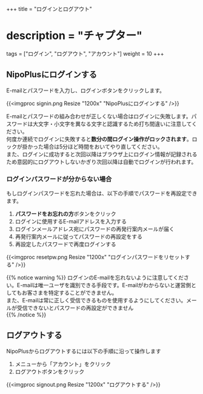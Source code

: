 +++
title = "ログインとログアウト"
# description = "チャプター"
tags = ["ログイン", "ログアウト", "アカウント"]
weight = 10
+++

## NipoPlusにログインする

E-mailとパスワードを入力し、ログインボタンをクリックします。

{{<imgproc signin.png Resize "1200x" "NipoPlusにログインする" />}}

E-mailとパスワードの組み合わせが正しくない場合はログインに失敗します。パスワードは大文字・小文字を異なる文字と認識するため打ち間違いに注意してください。  
何度か連続でログインに失敗すると**数分の間ログイン操作がロックされます**。ロックが掛かった場合は5分ほど時間をおいてやり直してください。  
また、ログインに成功すると次回以降はブラウザ上にログイン情報が記録されるため意図的にログアウトしないかぎり次回以降は自動でログインが行われます。

### ログインパスワードが分からない場合

もしログインパスワードを忘れた場合は、以下の手順でパスワードを再設定できます。

1. **パスワードをお忘れの方**ボタンをクリック
1. ログインに使用するE-mailアドレスを入力する
1. ログインメールアドレス宛にパスワードの再発行案内メールが届く
1. 再発行案内メールに従ってパスワードの再設定をする
1. 再設定したパスワードで再度ログインする

{{<imgproc resetpw.png Resize "1200x" "ログインパスワードをリセットする" />}}

{{% notice warning %}}
ログインのE-mailを忘れないように注意してください。E-mailは唯一ユーザを識別できる手段です。E-mailがわからないと運営側としてもお客さまを特定することができません。  
また、E-mailは常に正しく受信できるものを使用するようにしてください。メールが受信できないとパスワードの再設定ができません  
{{% /notice %}}

## ログアウトする

NipoPlusからログアウトするには以下の手順に沿って操作します

1. メニューから「アカウント」をクリック
1. ログアウトボタンをクリック

{{<imgproc signout.png Resize "1200x" "ログアウトする" />}}
